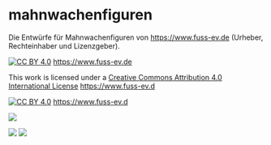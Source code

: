 # mahnwachenfiguren
Die Entwürfe für Mahnwachenfiguren von https://www.fuss-ev.de (Urheber, Rechteinhaber und Lizenzgeber).

[![CC BY 4.0][cc-by-shield]][cc-by] https://www.fuss-ev.de

This work is licensed under a [Creative Commons Attribution 4.0 International
License][cc-by] https://www.fuss-ev.d

[![CC BY 4.0][cc-by-image]][cc-by] https://www.fuss-ev.d

[cc-by]: http://creativecommons.org/licenses/by/4.0/
[cc-by-image]: https://i.creativecommons.org/l/by/4.0/88x31.png
[cc-by-shield]: https://img.shields.io/badge/License-CC%20BY%204.0-lightgrey.svg


![](https://raw.githubusercontent.com/Wikinaut/mahnwachenfiguren/master/20191026_Mahnwache_Berkaer_Platz.jpg)

![](https://github.com/Wikinaut/mahnwachenfiguren/blob/master/m.png) ![](https://github.com/Wikinaut/mahnwachenfiguren/blob/master/w.png)
